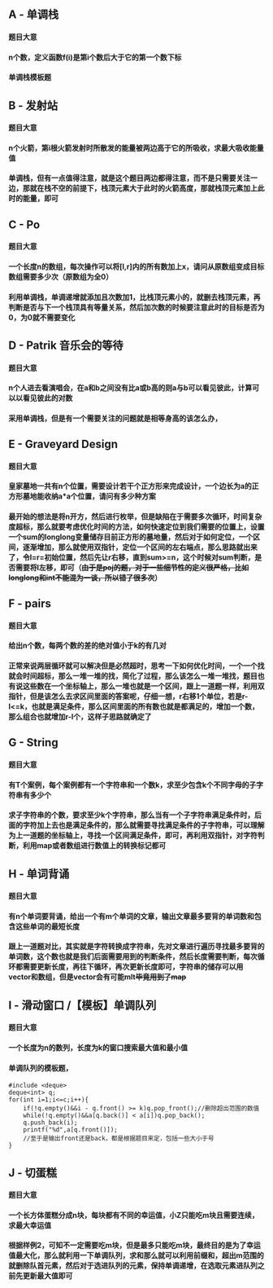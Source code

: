 ## A - 单调栈

#### 题目大意

#### n个数，定义函数f(i)是第i个数后大于它的第一个数下标

#### 单调栈模板题


## B - 发射站

#### 题目大意

#### n个火箭，第i根火箭发射时所散发的能量被两边高于它的所吸收，求最大吸收能量值

#### 单调栈，但有一点值得注意，就是这个题目两边都得注意，而不是只需要关注一边，那就在栈不空的前提下，栈顶元素大于此时的火箭高度，那就栈顶元素加上此时的能量，即可


## C - Po

#### 题目大意

#### 一个长度n的数组，每次操作可以将[l,r]内的所有数加上x，请问从原数组变成目标数组需要多少次（原数组为全0）

#### 利用单调栈，单调递增就添加且次数加1，比栈顶元素小的，就删去栈顶元素，再判断是否与下一个栈顶具有等量关系，然后加次数的时候要注意此时的目标是否为0，为0就不需要变化


## D - Patrik 音乐会的等待

#### 题目大意

#### n个人进去看演唱会，在a和b之间没有比a或b高的则a与b可以看见彼此，计算可以以看见彼此的对数

#### 采用单调栈，但是有一个需要关注的问题就是相等身高的该怎么办，


## E - Graveyard Design

#### 题目大意

#### 皇家墓地一共有n个位置，需要设计若干个正方形来完成设计，一个边长为a的正方形墓地能收纳a*a个位置，请问有多少种方案

#### 最开始的想法是将n开方，然后进行枚举，但是缺陷在于需要多次循环，时间复杂度超标，那么就要考虑优化时间的方法，如何快速定位到我们需要的位置上，设置一个sum的longlong变量储存目前正方形的墓地量，然后对于如何定位，一个区间，逐渐增加，那么就使用双指针，定位一个区间的左右端点，那么思路就出来了，令l=r=初始位置，然后先让r右移，直到sum>=n，这个时候对sum判断，是否需要将l左移，即可（~~由于是poj的题，对于一些细节性的定义很严格，比如longlong和int不能混为一谈，所以错了很多次~~）


## F - pairs 

#### 题目大意

#### 给出n个数，每两个数的差的绝对值小于k的有几对

#### 正常来说两层循环就可以解决但是必然超时，思考一下如何优化时间，一个一个找就会时间超标，那么一堆一堆的找，简化了过程，那么该怎么一堆一堆找，题目也有说这些数在一个坐标轴上，那么一堆也就是一个区间，跟上一道题一样，利用双指针，但是该怎么去求区间里面的答案呢，仔细一想，r右移1个单位，若是r-l<=k，也就是满足条件，那么区间里面的所有数也就是都满足的，增加一个数，那么组合也就增加r-l个，这样子思路就确定了


## G - String

#### 题目大意

#### 有T个案例，每个案例都有一个字符串和一个数k，求至少包含k个不同字母的子字符串有多少个

#### 求子字符串的个数，要求至少k个字符串，那么当有一个子字符串满足条件时，后面的字符加上去也是满足条件的，那么就需要寻找满足条件的子字符串，可以理解为上一道题的坐标轴上，寻找一个区间满足条件，即可，再利用双指针，对字符判断，利用map或者数组进行数值上的转换标记都可


## H - 单词背诵

#### 题目大意

#### 有n个单词要背诵，给出一个有m个单词的文章，输出文章最多要背的单词数和包含这些单词的最短长度

#### 跟上一道题对比，其实就是字符转换成字符串，先对文章进行遍历寻找最多要背的单词数，这个数也就是我们后面需要用到的判断条件，然后长度需要判断，每次循环都需要更新长度，再往下循环，再次更新长度即可，字符串的储存可以用vector和数组，但是vector会有可能mlt~~毕竟用到了map~~


## I - 滑动窗口 /【模板】单调队列

#### 题目大意

#### 一个长度为n的数列，长度为k的窗口搜索最大值和最小值

#### 单调队列的模板题，
```
#include <deque>
deque<int> q;
for(int i=1;i<=c;i++){
    if(!q.empty()&&i - q.front() >= k)q.pop_front();//删除超出范围的数值
    while(!q.empty()&&a[q.back()] < a[i])q.pop_back();
    q.push_back(i);
    printf("%d",a[q.front()]);
    //至于是输出front还是back，都是根据题目来定，包括一些大小于号
}
```


## J - 切蛋糕

#### 题目大意

#### 一个长方体蛋糕分成n块，每块都有不同的幸运值，小Z只能吃m块且需要连续，求最大幸运值

#### 根据样例2，可知不一定需要吃m块，但是最多只能吃m块，最终目的是为了幸运值最大化，那么就利用一下单调队列，求和那么就可以利用前缀和，超出m范围的就删除队首元素，然后对于选进队列的元素，保持单调递增，在选取元素进队列之前先更新最大值即可